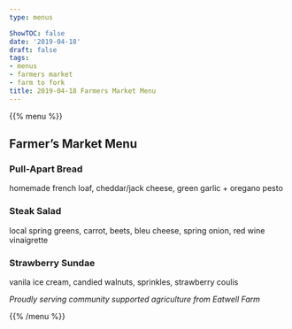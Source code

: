 ```yaml
---
type: menus

ShowTOC: false
date: '2019-04-18'
draft: false
tags:
- menus
- farmers market
- farm to fork
title: 2019-04-18 Farmers Market Menu
---
```


{{% menu %}}

## Farmer’s Market Menu

### Pull\-Apart Bread

homemade french loaf, cheddar/jack cheese,
green garlic \+ oregano pesto

### Steak Salad

local spring greens, carrot, beets, bleu cheese,
spring onion, red wine vinaigrette

### Strawberry Sundae

vanila ice cream, candied walnuts,
sprinkles, strawberry coulis


*Proudly serving community supported agriculture from Eatwell Farm*

{{% /menu %}}
